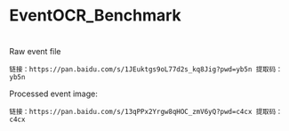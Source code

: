 # EventOCR_Benchmark



# 
Raw event file 
```
链接：https://pan.baidu.com/s/1JEuktgs9oL77d2s_kq8Jig?pwd=yb5n 提取码：yb5n
```

Processed event image: 
```
链接：https://pan.baidu.com/s/13qPPx2Yrgw8qHOC_zmV6yQ?pwd=c4cx 提取码：c4cx 
```
